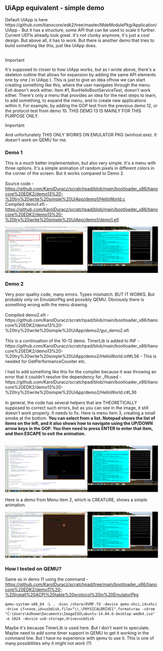 <h2>UiApp equivalent - simple demo</h2>
Default UiApp is here https://github.com/tianocore/edk2/tree/master/MdeModulePkg/Application/UiApp - But it has a structure, some API that can be used to 
scale it further. Current UEFIs already look great. it's not clunky anymore, it's just a cool design. But above all, it has to work. But there is another demo that tries to build something like this, just like UiApp does. <br /><br />


> [!IMPORTANT]  
> It's supposed to closer to how UiApp works, but as I wrote above, there's a skeleton outline that allows for expansion by adding the same API elements one by one ( in UiApp ). This is just to give an idea of ​​how we can start creating something like this, where the user navigates through the menu. Exit doesn't work either. Item #1, RunHelloBootServiceTest, doesn't work either. There's only a menu that provides an idea for the next steps to learn, to add something, to expand the menu, and to create new applications within it. For example, by adding the GOP test from the previous demo 12, or the protocol test from demo 10. THIS DEMO 13 IS MAINLY FOR THIS PURPOSE ONLY.

> [!IMPORTANT]  
> And unfortunately THIS ONLY WORKS ON EMULATOR PKG (winhost.exe). It doesn't work on QEMU for me.

<h3>Demo 1</h3>

This is a much better implementation, but also very simple. It's a menu with three options. It's a simple animation of random pixels in different colors in the corner of the screen. But it works compared to Demo 2.
<br /><br />
Source code - https://github.com/KarolDuracz/scratchpad/blob/main/bootloader_x86/tianocore%20EDK2/demo13%20-%20try%20write%20simple%20UiApp/demo1/HelloWorld.c <br />
Compiled demo1.efi - https://github.com/KarolDuracz/scratchpad/blob/main/bootloader_x86/tianocore%20EDK2/demo13%20-%20try%20write%20simple%20UiApp/demo1/demo1.efi

![dump](https://github.com/KarolDuracz/scratchpad/blob/main/bootloader_x86/tianocore%20EDK2/demo13%20-%20try%20write%20simple%20UiApp/demo1_s1.png?raw=true)

<h3>Demo 2</h3>
Very poor quality code, many errors. Types mismatch. BUT IT WORKS. But probably only on EmulatorPkg and possibly QEMU. Obviously there is something wrong with the menu drawing.
<br /><br />
Compiled demo2.efi - https://github.com/KarolDuracz/scratchpad/blob/main/bootloader_x86/tianocore%20EDK2/demo13%20-%20try%20write%20simple%20UiApp/demo2/gui_demo2.efi
<br /><br />
This is a continuation of the 10-12 demo. TimerLib is added to INF - https://github.com/KarolDuracz/scratchpad/blob/main/bootloader_x86/tianocore%20EDK2/demo13%20-%20try%20write%20simple%20UiApp/demo2/HelloWorld.inf#L56 - This is needed for GetPerformanceCounter etc.
<br /><br />
I had to add something like this for the compiler because it was throwing an error that it couldn't resolve the dependency for _fltused - https://github.com/KarolDuracz/scratchpad/blob/main/bootloader_x86/tianocore%20EDK2/demo13%20-%20try%20write%20simple%20UiApp/demo2/HelloWorld.c#L36
<br /><br />
In general, the code has several helpers that are THEORETICALLY supposed to correct such errors, but as you can see in the image, it still doesn't work properly. It needs to fix. Here is menu item 3, creating a small smoke at the bottom. <b>You can select from a list. Notepad shows the list of items on the left, and it also shows how to navigate using the UP/DOWN arrow keys in the GOP. You then need to press ENTER to enter that item, and then ESCAPE to exit the animation.</b><br /><br />

![dump](https://github.com/KarolDuracz/scratchpad/blob/main/bootloader_x86/tianocore%20EDK2/demo13%20-%20try%20write%20simple%20UiApp/demo2_s2.png?raw=true)

Here is a demo from Menu item 2, which is CREATURE, shows a simple animation.

![dump](https://github.com/KarolDuracz/scratchpad/blob/main/bootloader_x86/tianocore%20EDK2/demo13%20-%20try%20write%20simple%20UiApp/demo2_s1.png?raw=true)

<h3>How I tested on QEMU?</h3>

Same as in demo 11 using the command - https://github.com/KarolDuracz/scratchpad/tree/main/bootloader_x86/tianocore%20EDK2/demo11%20-%20Install%20ACPI%20table%20protocol%20in%20EmulatorPkg

```
qemu-system-x86_64 -L . -bios /share/OVMF.fd -device qemu-xhci,id=xhci -drive if=none,id=usbdisk,file="\\.\PHYSICALDRIVE1",format=raw -cdrom "C:\Users\kdhome\Documents\ImageISO\ubuntu-14.04.6-desktop-amd64.iso" -m 1024 -device usb-storage,drive=usbdisk
```

Maybe it's because TimerLib is used here. But I don't want to speculate. Maybe need to add some timer support in QEMU to get it working in the command line. But I have no experience with qemu to use it. This is one of many possibilities why it might not work (?)
